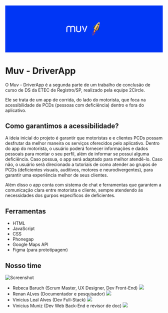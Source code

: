 ![Screenshot](Muv_Driver/www/img/banner_muv.png)

<h1> Muv - DriverApp </h1>
 
 
O  Muv - DriverApp é a segunda parte de um trabalho de conclusão de curso de DS da ETEC de Registro/SP, realizado pela equipe 2Circle.

Ele se trata de um app de corrida, do lado do motorista, que foca na acessibilidade de PCDs (pessoas com deficiência) dentro e fora do aplicativo.

<h2> Como garantimos a acessibilidade? </h2>

A ideia inicial do projeto é garantir que motoristas e e clientes PCDs possam desfrutar da melhor maneira os serviços oferecidos pelo aplicativo.
Dentro do app do motorista, o usuário poderá fornecer informações e dados pessoais para montar o seu perfil, além de informar se possui alguma deficiência.
Caso possua, o app será adaptado para melhor atendê-lo. Caso não, o usuário será direcionado a tutoriais de como atender ao grupos de PCDs (deficientes visuais, auditivos, motores e neurodivergentes), para garantir uma experiência melhor de seus clientes.

Além disso o app conta com sistema de chat e ferramentas que garantem a comunicação clara entre motorista e cliente, sempre atendendo às necessidades dos gurpos específicos de deficientes.

<h2> Ferramentas </h2>

<ul>
 <li> HTML </li>
 <li> JavaScript </li>
 <li> CSS </li>
 <li> Phonegap </li>
 <li> Google Maps API </li>
 <li> Figma (para prototipagem) </li>
 </ul>

<h2> Nosso time </h2>

![Screenshot](Muv_Drive/www/img/banner_2circle.png)

<ul>
 <li > Rebeca Baruch (Scrum Master, UX Designer, Dev Front-End)
  <a href="https://github.com/Berreca2019" vertical-align="center"> <img src="https://img.icons8.com/color-glass/30/000000/github-2.png"/> </a>
 </li>
  
 <li > Renan ALves (Documentador e pesquisador)
  <a href="https://github.com/zum4258" vertical-align="center"> <img src="https://img.icons8.com/color-glass/30/000000/github-2.png"/> </a>
 </li>
 
 <li > Vinicius Leal Alves (Dev Full-Stack)
  <a href="https://github.com/lealalves" vertical-align="center"> <img src="https://img.icons8.com/color-glass/30/000000/github-2.png"/> </a>
 </li>
 
 <li > Vinicius Muniz (Dev Web Back-End e revisor de doc)
  <a href="https://github.com/muniz19" vertical-align="center"> <img src="https://img.icons8.com/color-glass/30/000000/github-2.png"/> </a>
 </li>
</ul>
  
